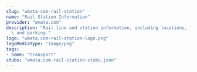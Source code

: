 ```yaml
---
slug: "wmata-com-rail-station"
name: "Rail Station Information"
provider: "wmata.com"
description: "Rail line and station information, including locations, fares, times,\
  \ and parking."
logo: "wmata.com-rail-station-logo.png"
logoMediaType: "image/png"
tags:
- name: "transport"
stubs: "wmata.com-rail-station-stubs.json"
---
```

